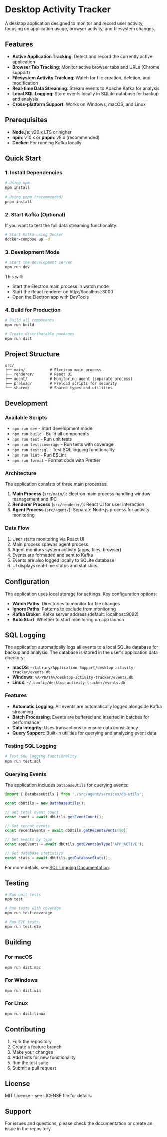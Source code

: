 # Desktop Activity Tracker

A desktop application designed to monitor and record user activity, focusing on application usage, browser activity, and filesystem changes.

## Features

- **Active Application Tracking**: Detect and record the currently active application
- **Browser Tab Tracking**: Monitor active browser tabs and URLs (Chrome support)
- **Filesystem Activity Tracking**: Watch for file creation, deletion, and modification
- **Real-time Data Streaming**: Stream events to Apache Kafka for analysis
- **Local SQL Logging**: Store events locally in SQLite database for backup and analysis
- **Cross-platform Support**: Works on Windows, macOS, and Linux

## Prerequisites

- **Node.js**: v20.x LTS or higher
- **npm**: v10.x or **pnpm**: v8.x (recommended)
- **Docker**: For running Kafka locally

## Quick Start

### 1. Install Dependencies

```bash
# Using npm
npm install

# Using pnpm (recommended)
pnpm install
```

### 2. Start Kafka (Optional)

If you want to test the full data streaming functionality:

```bash
# Start Kafka using Docker
docker-compose up -d
```

### 3. Development Mode

```bash
# Start the development server
npm run dev
```

This will:
- Start the Electron main process in watch mode
- Start the React renderer on http://localhost:3000
- Open the Electron app with DevTools

### 4. Build for Production

```bash
# Build all components
npm run build

# Create distributable packages
npm run dist
```

## Project Structure

```
src/
├── main/           # Electron main process
├── renderer/       # React UI
├── agent/          # Monitoring agent (separate process)
├── preload/        # Preload scripts for security
└── shared/         # Shared types and utilities
```

## Development

### Available Scripts

- `npm run dev` - Start development mode
- `npm run build` - Build all components
- `npm run test` - Run unit tests
- `npm run test:coverage` - Run tests with coverage
- `npm run test:sql` - Test SQL logging functionality
- `npm run lint` - Run ESLint
- `npm run format` - Format code with Prettier

### Architecture

The application consists of three main processes:

1. **Main Process** (`src/main/`): Electron main process handling window management and IPC
2. **Renderer Process** (`src/renderer/`): React UI for user interaction
3. **Agent Process** (`src/agent/`): Separate Node.js process for activity monitoring

### Data Flow

1. User starts monitoring via React UI
2. Main process spawns agent process
3. Agent monitors system activity (apps, files, browser)
4. Events are formatted and sent to Kafka
5. Events are also logged locally to SQLite database
6. UI displays real-time status and statistics

## Configuration

The application uses local storage for settings. Key configuration options:

- **Watch Paths**: Directories to monitor for file changes
- **Ignore Paths**: Patterns to exclude from monitoring
- **Kafka Broker**: Kafka server address (default: localhost:9092)
- **Auto Start**: Whether to start monitoring on app launch

## SQL Logging

The application automatically logs all events to a local SQLite database for backup and analysis. The database is stored in the user's application data directory:

- **macOS**: `~/Library/Application Support/desktop-activity-tracker/events.db`
- **Windows**: `%APPDATA%/desktop-activity-tracker/events.db`
- **Linux**: `~/.config/desktop-activity-tracker/events.db`

### Features

- **Automatic Logging**: All events are automatically logged alongside Kafka streaming
- **Batch Processing**: Events are buffered and inserted in batches for performance
- **Data Integrity**: Uses transactions to ensure data consistency
- **Query Support**: Built-in utilities for querying and analyzing event data

### Testing SQL Logging

```bash
# Test SQL logging functionality
npm run test:sql
```

### Querying Events

The application includes `DatabaseUtils` for querying events:

```typescript
import { DatabaseUtils } from './src/agent/services/db-utils';

const dbUtils = new DatabaseUtils();

// Get total event count
const count = await dbUtils.getEventCount();

// Get recent events
const recentEvents = await dbUtils.getRecentEvents(50);

// Get events by type
const appEvents = await dbUtils.getEventsByType('APP_ACTIVE');

// Get database statistics
const stats = await dbUtils.getDatabaseStats();
```

For more details, see [SQL Logging Documentation](docs/SQL_LOGGING.md).

## Testing

```bash
# Run unit tests
npm test

# Run tests with coverage
npm run test:coverage

# Run E2E tests
npm run test:e2e
```

## Building

### For macOS

```bash
npm run dist:mac
```

### For Windows

```bash
npm run dist:win
```

### For Linux

```bash
npm run dist:linux
```

## Contributing

1. Fork the repository
2. Create a feature branch
3. Make your changes
4. Add tests for new functionality
5. Run the test suite
6. Submit a pull request

## License

MIT License - see LICENSE file for details.

## Support

For issues and questions, please check the documentation or create an issue in the repository. 